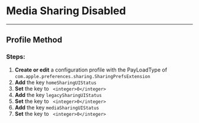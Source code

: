 # Media Sharing Disabled
------------------------------------
## Profile Method
### Steps:

1. **Create or edit** a configuration profile with the PayLoadType of
```com.apple.preferences.sharing.SharingPrefsExtension```
2. **Add** the key ```homeSharingUIStatus``` 
3. **Set** the key to ``` <integer>0</integer>```
4. **Add** the key ```legacySharingUIStatus``` 
5. **Set** the key to ``` <integer>0</integer>```
6. **Add** the key ```mediaSharingUIStatus``` 
7. **Set** the key to ``` <integer>0</integer>```